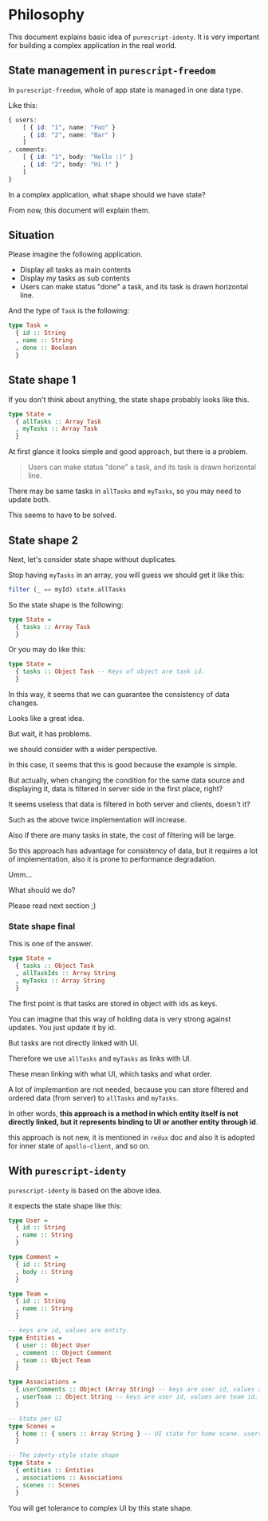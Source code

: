 # Philosophy

This document explains basic idea of `purescript-identy`.
It is very important for building a complex application in the real world.

## State management in `purescript-freedom`

In `purescript-freedom`, whole of app state is managed in one data type.

Like this:

```purescript
{ users:
    [ { id: "1", name: "Foo" }
    , { id: "2", name: "Bar" }
    ]
, comments:
    [ { id: "1", body: "Hello :)" }
    , { id: "2", body: "Hi !" }
    ]
}
```

In a complex application, what shape should we have state?

From now, this document will explain them.

## Situation

Please imagine the following application.

- Display all tasks as main contents
- Display my tasks as sub contents
- Users can make status "done" a task, and its task is drawn horizontal line.

And the type of `Task` is the following:

```purescript
type Task =
  { id :: String
  , name :: String
  , done :: Boolean
  }
```

## State shape 1

If you don't think about anything, the state shape probably looks like this.

```purescript
type State =
  { allTasks :: Array Task
  , myTasks :: Array Task
  }
```

At first glance it looks simple and good approach, but there is a problem.

> Users can make status "done" a task, and its task is drawn horizontal line.

There may be same tasks in `allTasks` and `myTasks`, so you may need to update both.

This seems to have to be solved.

## State shape 2

Next, let's consider state shape without duplicates.

Stop having `myTasks` in an array, you will guess we should get it like this:

```purescript
filter (_ == myId) state.allTasks
```

So the state shape is the following:

```purescript
type State =
  { tasks :: Array Task
  }
```

Or you may do like this:

```purescript
type State =
  { tasks :: Object Task -- Keys of object are task id.
  }
```

In this way, it seems that we can guarantee the consistency of data changes.

Looks like a great idea.

But wait, it has problems.

we should consider with a wider perspective.

In this case, it seems that this is good because the example is simple.

But actually, when changing the condition for the same data source and displaying it, data is filtered in server side in the first place, right?

It seems useless that data is filtered in both server and clients, doesn't it?

Such as the above twice implementation will increase.

Also if there are many tasks in state, the cost of filtering will be large.

So this approach has advantage for consistency of data, but it requires a lot of implementation, also it is prone to performance degradation.

Umm...

What should we do?

Please read next section ;)

### State shape final

This is one of the answer.

```purescript
type State =
  { tasks :: Object Task
  , allTaskIds :: Array String
  , myTasks :: Array String
  }
```

The first point is that tasks are stored in object with ids as keys.

You can imagine that this way of holding data is very strong against updates.
You just update it by id.

But tasks are not directly linked with UI.

Therefore we use `allTasks` and `myTasks` as links with UI.

These mean linking with what UI, which tasks and what order.

A lot of implemantion are not needed, because you can store filtered and ordered data (from server) to `allTasks` and `myTasks`.

In other words, **this approach is a method in which entity itself is not directly linked, but it represents binding to UI or another entity through id**.

this approach is not new, it is mentioned in `redux` doc and also it is adopted for inner state of `apollo-client`, and so on.

## With `purescript-identy`

`purescript-identy` is based on the above idea.

it expects the state shape like this:

```purescript
type User =
  { id :: String
  , name :: String
  }

type Comment =
  { id :: String
  , body :: String
  }

type Team =
  { id :: String
  , name :: String
  }

-- keys are id, values are entity.
type Entities =
  { user :: Object User
  , comment :: Object Comment
  , team :: Object Team
  }

type Associations =
  { userComments :: Object (Array String) -- keys are user id, values are array of comment id.
  , userTeam :: Object String -- keys are user id, values are team id.
  }

-- State per UI
type Scenes =
  { home :: { users :: Array String } -- UI state for home scene. users are array of user id.
  }

-- The identy-style state shape
type State =
  { entities :: Entities
  , associations :: Associations
  , scenes :: Scenes
  }
```

You will get tolerance to complex UI by this state shape.
